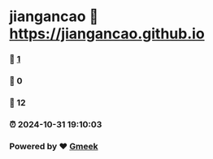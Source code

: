 # jiangancao :link: https://jiangancao.github.io 
### :page_facing_up: [1](https://jiangancao.github.io/tag.html) 
### :speech_balloon: 0 
### :hibiscus: 12 
### :alarm_clock: 2024-10-31 19:10:03 
### Powered by :heart: [Gmeek](https://github.com/Meekdai/Gmeek)

